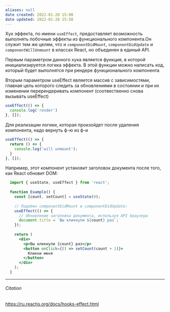```yaml
---
aliases: null
date created: 2022-01-28 15:08
date updated: 2022-01-28 15:50
---
```


Хук эффекта, по имени `useEffect`, предоставляет возможность выполнять побочные эффекты из функционального компонента.Он служит тем же целям, что и `componentDidMount`, `componentDidUpdate` и `componentWillUnmount` в классах React, но объединен в единый API.

Первым параметром данного хука является функция, в которой инициализируется логика эффекта. В этой функции можно написать код, который будет выполнятся при рендере функционального компонента

Вторым параметром useEffect является массив с зависимостями, главная цель которого следить за обновлениями в состоянии и при их изменении перерендеривать компонент (соотвественно снова вызывать useEffect)

```jsx
useEffect(() => { 
  console.log('render')
}, []);
```

Для реализации логики, которая произойдет после удаления компонента, надо вернуть ф-ю из ф-и 

```js
useEffect(() => {
  return () => {
    console.log('will unmount');
  }
}, []);
```


Например, этот компонент установит заголовок документа после того, как React обновит DOM:

```jsx
  import { useState, useEffect } from 'react';
  
  function Example() {
    const [count, setCount] = useState(0);
  
    // Подобен componentDidMount и componentDidUpdate:
    useEffect(() => {
      // Обновление заголовка документа, используя API браузера
      document.title = `Вы кликнули ${count} раз`;
    });
  
    return (
      <div>
        <p>Вы кликнули {count} раз</p>
        <button onClick={() => setCount(count + 1)}>
          Кликни меня
        </button>
      </div>
    );
  }
```





---

###### Citation
<https://ru.reactjs.org/docs/hooks-effect.html>